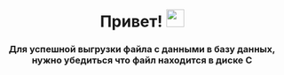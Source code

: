 <h1 align="center">Привет!</a> 
<img src="https://github.com/blackcater/blackcater/raw/main/images/Hi.gif" height="32"/></h1>
<h3 align="center">Для успешной выгрузки файла с данными в базу данных, нужно убедиться что файл находится в диске C</h3>
